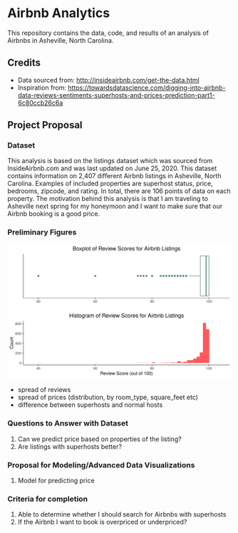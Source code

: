 Airbnb Analytics
=================

This repository contains the data, code, and results of an analysis of Airbnbs in Asheville, North Carolina.

## Credits
* Data sourced from: http://insideairbnb.com/get-the-data.html
* Inspiration from: https://towardsdatascience.com/digging-into-airbnb-data-reviews-sentiments-superhosts-and-prices-prediction-part1-6c80ccb26c6a

## Project Proposal

### Dataset

This analysis is based on the listings dataset which was sourced from InsideAirbnb.com and was last updated on June 25, 2020. This dataset contains information on 2,407 different Airbnb listings in Asheville, North Carolina. Examples of included properties are superhost status, price, bedrooms, zipcode, and rating. In total, there are 106 points of data on each property. The motivation behind this analysis is that I am traveling to Asheville next spring for my honeymoon and I want to make sure that our Airbnb booking is a good price.

### Preliminary Figures

![](assets/reviews_dist.png)

* spread of reviews
* spread of prices (distribution, by room_type, square_feet etc)
* difference between superhosts and normal hosts

### Questions to Answer with Dataset
1. Can we predict price based on properties of the listing?
2. Are listings with superhosts better?
   
### Proposal for Modeling/Advanced Data Visualizations
1. Model for predicting price

### Criteria for completion
1. Able to determine whether I should search for Airbnbs with superhosts
1. If the Airbnb I want to book is overpriced or underpriced?